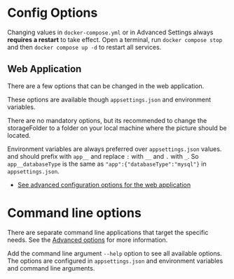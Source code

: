 # Config Options

 Changing values in `docker-compose.yml` or in Advanced Settings always **requires a restart** to take effect. Open a terminal, run `docker compose stop` and then
  `docker compose up -d` to restart all services.


## Web Application
There are a few options that can be changed in the web application. 

These options are available though `appsettings.json` and environment variables.

There are no mandatory options, but its recommended to change the storageFolder
to a folder on your local machine where the picture should be located.

Environment variables are always preferred over `appsettings.json` values.
and should prefix with `app__` and replace `:` with `__` and `.` with `_`.
So `app__databaseType` is the same as `"app":{"databaseType":"mysql"}` in `appsettings.json`.

- [See advanced configuration options for the web application](../advanced-options/starsky/starsky/readme.md#recommend-settings)

# Command line options

There are separate command line applications that target the specific needs.
See the [Advanced options](../advanced-options/starsky/readme.md) for more information.

Add the command line argument `--help` option to see all available options.
The options are configured in `appsettings.json` and environment variables and command line arguments.

